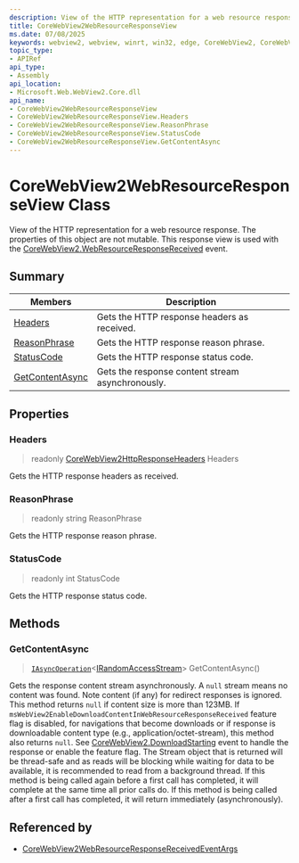 ```yaml
---
description: View of the HTTP representation for a web resource response.
title: CoreWebView2WebResourceResponseView
ms.date: 07/08/2025
keywords: webview2, webview, winrt, win32, edge, CoreWebView2, CoreWebView2Controller, browser control, edge html, CoreWebView2WebResourceResponseView
topic_type:
- APIRef
api_type:
- Assembly
api_location:
- Microsoft.Web.WebView2.Core.dll
api_name:
- CoreWebView2WebResourceResponseView
- CoreWebView2WebResourceResponseView.Headers
- CoreWebView2WebResourceResponseView.ReasonPhrase
- CoreWebView2WebResourceResponseView.StatusCode
- CoreWebView2WebResourceResponseView.GetContentAsync
---
```


# CoreWebView2WebResourceResponseView Class



View of the HTTP representation for a web resource response.
The properties of this object are not mutable. This response view is used with the [CoreWebView2.WebResourceResponseReceived](corewebview2.md#webresourceresponsereceived) event.

## Summary

Members|Description
--|--
[Headers](#headers) | Gets the HTTP response headers as received.
[ReasonPhrase](#reasonphrase) | Gets the HTTP response reason phrase.
[StatusCode](#statuscode) | Gets the HTTP response status code.
[GetContentAsync](#getcontentasync) | Gets the response content stream asynchronously.

## Properties

### Headers

> readonly  [CoreWebView2HttpResponseHeaders](corewebview2httpresponseheaders.md) Headers

Gets the HTTP response headers as received.

### ReasonPhrase

> readonly  string ReasonPhrase

Gets the HTTP response reason phrase.

### StatusCode

> readonly  int StatusCode

Gets the HTTP response status code.



## Methods

### GetContentAsync

> [`IAsyncOperation`](/uwp/api/Windows.Foundation.IAsyncOperation-1)&lt;[IRandomAccessStream](/uwp/api/Windows.Storage.Streams.IRandomAccessStream)&gt; GetContentAsync()

Gets the response content stream asynchronously.
A `null` stream means no content was found. Note content (if any) for redirect responses is ignored.
This method returns `null` if content size is more than 123MB. If `msWebView2EnableDownloadContentInWebResourceResponseReceived` feature flag is disabled, for navigations that become downloads or if response is downloadable content type (e.g., application/octet-stream), this method also returns `null`. See [CoreWebView2.DownloadStarting](corewebview2.md#downloadstarting) event to handle the response or enable the feature flag. The Stream object that is returned will be thread-safe and as reads will be blocking while waiting for data to be available, it is recommended to read from a background thread.
If this method is being called again before a first call has completed, it will complete at the same time all prior calls do.
If this method is being called after a first call has completed, it will return immediately (asynchronously).






## Referenced by

- [CoreWebView2WebResourceResponseReceivedEventArgs](corewebview2webresourceresponsereceivedeventargs.md)
